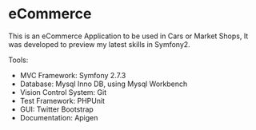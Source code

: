 # eCommerce

This is an eCommerce Application to be used in Cars or Market Shops, It was developed to preview my latest skills in Symfony2.

Tools:
- MVC Framework: Symfony 2.7.3
- Database: Mysql Inno DB, using Mysql Workbench
- Vision Control System: Git
- Test Framework: PHPUnit
- GUI: Twitter Bootstrap
- Documentation: Apigen
